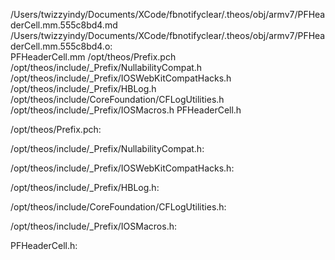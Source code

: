 /Users/twizzyindy/Documents/XCode/fbnotifyclear/.theos/obj/armv7/PFHeaderCell.mm.555c8bd4.md /Users/twizzyindy/Documents/XCode/fbnotifyclear/.theos/obj/armv7/PFHeaderCell.mm.555c8bd4.o: \
  PFHeaderCell.mm /opt/theos/Prefix.pch \
  /opt/theos/include/_Prefix/NullabilityCompat.h \
  /opt/theos/include/_Prefix/IOSWebKitCompatHacks.h \
  /opt/theos/include/_Prefix/HBLog.h \
  /opt/theos/include/CoreFoundation/CFLogUtilities.h \
  /opt/theos/include/_Prefix/IOSMacros.h PFHeaderCell.h

/opt/theos/Prefix.pch:

/opt/theos/include/_Prefix/NullabilityCompat.h:

/opt/theos/include/_Prefix/IOSWebKitCompatHacks.h:

/opt/theos/include/_Prefix/HBLog.h:

/opt/theos/include/CoreFoundation/CFLogUtilities.h:

/opt/theos/include/_Prefix/IOSMacros.h:

PFHeaderCell.h:
